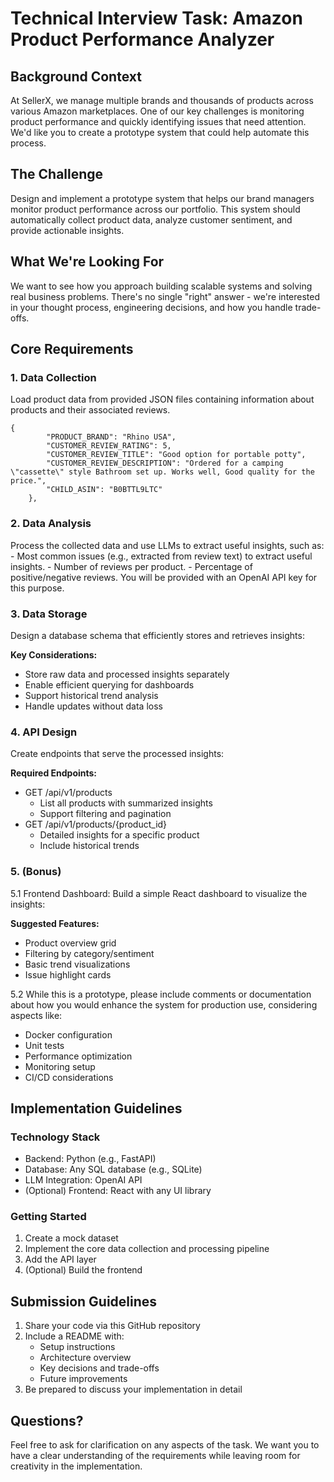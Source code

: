 # Technical Interview Task: Amazon Product Performance Analyzer

## Background Context
At SellerX, we manage multiple brands and thousands of products across various Amazon marketplaces. One of our key challenges is monitoring product performance and quickly identifying issues that need attention. We'd like you to create a prototype system that could help automate this process.

## The Challenge
Design and implement a prototype system that helps our brand managers monitor product performance across our portfolio. This system should automatically collect product data, analyze customer sentiment, and provide actionable insights.

## What We're Looking For
We want to see how you approach building scalable systems and solving real business problems. There's no single "right" answer - we're interested in your thought process, engineering decisions, and how you handle trade-offs.

## Core Requirements

### 1. Data Collection
Load product data from provided JSON files containing information about products and their associated reviews.

```
{
        "PRODUCT_BRAND": "Rhino USA",
        "CUSTOMER_REVIEW_RATING": 5,
        "CUSTOMER_REVIEW_TITLE": "Good option for portable potty",
        "CUSTOMER_REVIEW_DESCRIPTION": "Ordered for a camping \"cassette\" style Bathroom set up. Works well, Good quality for the price.",
        "CHILD_ASIN": "B0BTTL9LTC"
    },
```

### 2. Data Analysis
Process the collected data and use LLMs to extract useful insights, such as:
    - Most common issues (e.g., extracted from review text) to extract useful insights.
    - Number of reviews per product.
    - Percentage of positive/negative reviews.
You will be provided with an OpenAI API key for this purpose.


### 3. Data Storage
Design a database schema that efficiently stores and retrieves insights:

**Key Considerations:**
- Store raw data and processed insights separately
- Enable efficient querying for dashboards
- Support historical trend analysis
- Handle updates without data loss

### 4. API Design
Create endpoints that serve the processed insights:

**Required Endpoints:**
- GET /api/v1/products
  - List all products with summarized insights
  - Support filtering and pagination
- GET /api/v1/products/{product_id}
  - Detailed insights for a specific product
  - Include historical trends

### 5. (Bonus) 

5.1 Frontend Dashboard: Build a simple React dashboard to visualize the insights:

**Suggested Features:**
- Product overview grid
- Filtering by category/sentiment
- Basic trend visualizations
- Issue highlight cards


5.2 While this is a prototype, please include comments or documentation about how you would enhance the system for production use, considering aspects like:
- Docker configuration
- Unit tests
- Performance optimization
- Monitoring setup
- CI/CD considerations


## Implementation Guidelines

### Technology Stack
- Backend: Python (e.g., FastAPI)
- Database: Any SQL database (e.g., SQLite)
- LLM Integration: OpenAI API
- (Optional) Frontend: React with any UI library

### Getting Started
1. Create a mock dataset 
2. Implement the core data collection and processing pipeline
3. Add the API layer
4. (Optional) Build the frontend


## Submission Guidelines
1. Share your code via this GitHub repository
2. Include a README with:
   - Setup instructions
   - Architecture overview
   - Key decisions and trade-offs
   - Future improvements
3. Be prepared to discuss your implementation in detail

## Questions?
Feel free to ask for clarification on any aspects of the task. We want you to have a clear understanding of the requirements while leaving room for creativity in the implementation.
